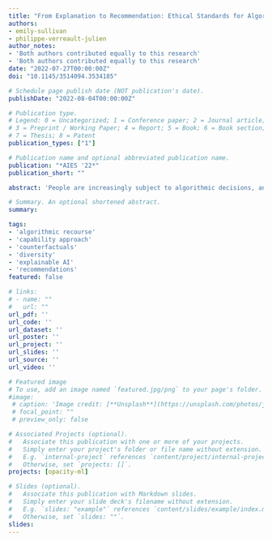 ```yaml
---
title: "From Explanation to Recommendation: Ethical Standards for Algorithmic Recourse"
authors:
- emily-sullivan
- philippe-verreault-julien
author_notes:
- 'Both authors contributed equally to this research'
- 'Both authors contributed equally to this research'
date: "2022-07-27T00:00:00Z"
doi: "10.1145/3514094.3534185"

# Schedule page publish date (NOT publication's date).
publishDate: "2022-08-04T00:00:00Z"

# Publication type.
# Legend: 0 = Uncategorized; 1 = Conference paper; 2 = Journal article;
# 3 = Preprint / Working Paper; 4 = Report; 5 = Book; 6 = Book section;
# 7 = Thesis; 8 = Patent
publication_types: ["1"]

# Publication name and optional abbreviated publication name.
publication: "*AIES '22*"
publication_short: ""

abstract: 'People are increasingly subject to algorithmic decisions, and it is generally agreed that end-users should be provided an explanation or rationale for these decisions. There are different purposes that explanations can have, such as increasing user trust in the system or allowing users to contest the decision. One specific purpose that is gaining more traction is algorithmic recourse. We first propose that recourse should be viewed as a recommendation problem, not an explanation problem. Then, we argue that the capability approach provides plausible and fruitful ethical standards for recourse. We illustrate by considering the case of diversity constraints on algorithmic recourse. Finally, we discuss the significance and implications of adopting the capability approach for algorithmic recourse research.'

# Summary. An optional shortened abstract.
summary:

tags:
- 'algorithmic recourse'
- 'capability approach'
- 'counterfactuals'
- 'diversity'
- 'explainable AI'
- 'recommendations'
featured: false

# links:
# - name: ""
#   url: ""
url_pdf: ''
url_code: ''
url_dataset: ''
url_poster: ''
url_project: ''
url_slides: ''
url_source: ''
url_video: ''

# Featured image
# To use, add an image named `featured.jpg/png` to your page's folder. 
#image:
 # caption: 'Image credit: [**Unsplash**](https://unsplash.com/photos/jdD8gXaTZsc)'
 # focal_point: ""
 # preview_only: false

# Associated Projects (optional).
#   Associate this publication with one or more of your projects.
#   Simply enter your project's folder or file name without extension.
#   E.g. `internal-project` references `content/project/internal-project/index.md`.
#   Otherwise, set `projects: []`.
projects: [opacity-ml]

# Slides (optional).
#   Associate this publication with Markdown slides.
#   Simply enter your slide deck's filename without extension.
#   E.g. `slides: "example"` references `content/slides/example/index.md`.
#   Otherwise, set `slides: ""`.
slides:
---
```


